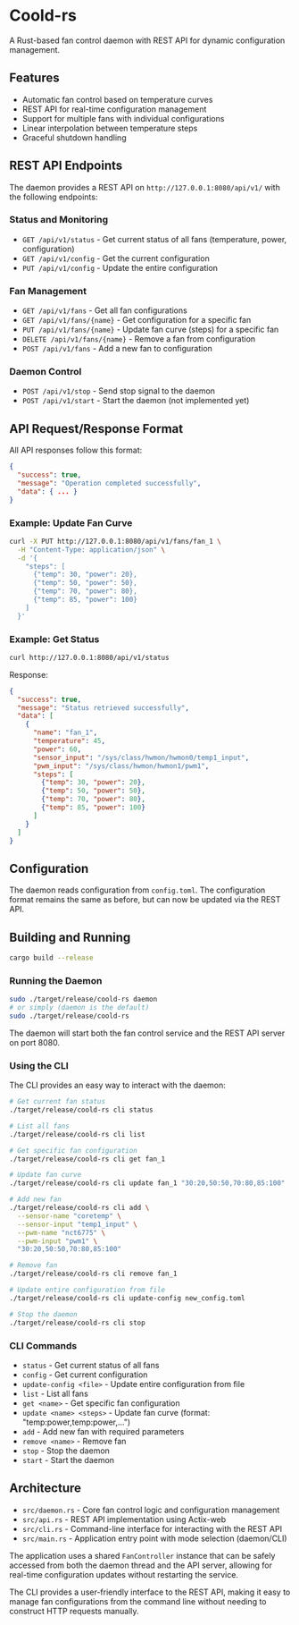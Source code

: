 # Coold-rs

A Rust-based fan control daemon with REST API for dynamic configuration management.

## Features

- Automatic fan control based on temperature curves
- REST API for real-time configuration management
- Support for multiple fans with individual configurations
- Linear interpolation between temperature steps
- Graceful shutdown handling

## REST API Endpoints

The daemon provides a REST API on `http://127.0.0.1:8080/api/v1/` with the following endpoints:

### Status and Monitoring

- `GET /api/v1/status` - Get current status of all fans (temperature, power, configuration)
- `GET /api/v1/config` - Get the current configuration
- `PUT /api/v1/config` - Update the entire configuration

### Fan Management

- `GET /api/v1/fans` - Get all fan configurations
- `GET /api/v1/fans/{name}` - Get configuration for a specific fan
- `PUT /api/v1/fans/{name}` - Update fan curve (steps) for a specific fan
- `DELETE /api/v1/fans/{name}` - Remove a fan from configuration
- `POST /api/v1/fans` - Add a new fan to configuration

### Daemon Control

- `POST /api/v1/stop` - Send stop signal to the daemon
- `POST /api/v1/start` - Start the daemon (not implemented yet)

## API Request/Response Format

All API responses follow this format:

```json
{
  "success": true,
  "message": "Operation completed successfully",
  "data": { ... }
}
```

### Example: Update Fan Curve

```bash
curl -X PUT http://127.0.0.1:8080/api/v1/fans/fan_1 \
  -H "Content-Type: application/json" \
  -d '{
    "steps": [
      {"temp": 30, "power": 20},
      {"temp": 50, "power": 50},
      {"temp": 70, "power": 80},
      {"temp": 85, "power": 100}
    ]
  }'
```

### Example: Get Status

```bash
curl http://127.0.0.1:8080/api/v1/status
```

Response:
```json
{
  "success": true,
  "message": "Status retrieved successfully",
  "data": [
    {
      "name": "fan_1",
      "temperature": 45,
      "power": 60,
      "sensor_input": "/sys/class/hwmon/hwmon0/temp1_input",
      "pwm_input": "/sys/class/hwmon/hwmon1/pwm1",
      "steps": [
        {"temp": 30, "power": 20},
        {"temp": 50, "power": 50},
        {"temp": 70, "power": 80},
        {"temp": 85, "power": 100}
      ]
    }
  ]
}
```

## Configuration

The daemon reads configuration from `config.toml`. The configuration format remains the same as before, but can now be updated via the REST API.

## Building and Running

```bash
cargo build --release
```

### Running the Daemon

```bash
sudo ./target/release/coold-rs daemon
# or simply (daemon is the default)
sudo ./target/release/coold-rs
```

The daemon will start both the fan control service and the REST API server on port 8080.

### Using the CLI

The CLI provides an easy way to interact with the daemon:

```bash
# Get current fan status
./target/release/coold-rs cli status

# List all fans
./target/release/coold-rs cli list

# Get specific fan configuration
./target/release/coold-rs cli get fan_1

# Update fan curve
./target/release/coold-rs cli update fan_1 "30:20,50:50,70:80,85:100"

# Add new fan
./target/release/coold-rs cli add \
  --sensor-name "coretemp" \
  --sensor-input "temp1_input" \
  --pwm-name "nct6775" \
  --pwm-input "pwm1" \
  "30:20,50:50,70:80,85:100"

# Remove fan
./target/release/coold-rs cli remove fan_1

# Update entire configuration from file
./target/release/coold-rs cli update-config new_config.toml

# Stop the daemon
./target/release/coold-rs cli stop
```

### CLI Commands

- `status` - Get current status of all fans
- `config` - Get current configuration
- `update-config <file>` - Update entire configuration from file
- `list` - List all fans
- `get <name>` - Get specific fan configuration
- `update <name> <steps>` - Update fan curve (format: "temp:power,temp:power,...")
- `add` - Add new fan with required parameters
- `remove <name>` - Remove fan
- `stop` - Stop the daemon
- `start` - Start the daemon

## Architecture

- `src/daemon.rs` - Core fan control logic and configuration management
- `src/api.rs` - REST API implementation using Actix-web
- `src/cli.rs` - Command-line interface for interacting with the REST API
- `src/main.rs` - Application entry point with mode selection (daemon/CLI)

The application uses a shared `FanController` instance that can be safely accessed from both the daemon thread and the API server, allowing for real-time configuration updates without restarting the service.

The CLI provides a user-friendly interface to the REST API, making it easy to manage fan configurations from the command line without needing to construct HTTP requests manually. 